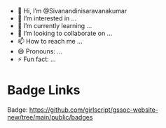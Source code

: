 - 👋 Hi, I’m @Sivanandinisaravanakumar
- 👀 I’m interested in ...
- 🌱 I’m currently learning ...
- 💞️ I’m looking to collaborate on ...
- 📫 How to reach me ...
- 😄 Pronouns: ...
- ⚡ Fun fact: ...

<!---
Sivanandinisaravanakumar/Sivanandinisaravanakumar is a ✨ special ✨ repository because its `README.md` (this file) appears on your GitHub profile.
You can click the Preview link to take a look at your changes.
--->
# Badge Links

Badge: https://github.com/girlscript/gssoc-website-new/tree/main/public/badges



